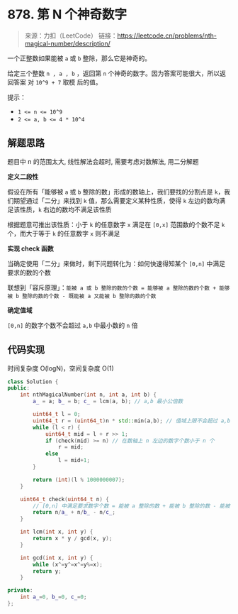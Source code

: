 ﻿# 878. 第 N 个神奇数字
> 来源：力扣（LeetCode）
链接：https://leetcode.cn/problems/nth-magical-number/description/

一个正整数如果能被 `a` 或 `b` 整除，那么它是神奇的。

给定三个整数 `n , a , b` ，返回第 `n` 个神奇的数字。因为答案可能很大，所以返回答案 对 `10^9 + 7` 取模 后的值。

提示：
- `1 <= n <= 10^9`
- `2 <= a, b <= 4 * 10^4`

## 解题思路
题目中 n 的范围太大, 线性解法会超时, 需要考虑对数解法, 用二分解题

**定义二段性**

假设在所有「能够被 `a` 或 `b` 整除的数」形成的数轴上，我们要找的分割点是 `k`，我们期望通过「二分」来找到 `k` 值，那么需要定义某种性质，使得 `k` 左边的数均满足该性质，`k` 右边的数均不满足该性质

根据题意可推出该性质：小于 `k` 的任意数字 `x` 满足在 `[0,x]` 范围数的个数不足 `k` 个，而大于等于 `k` 的任意数字 `x` 则不满足


**实现 check 函数**

当确定使用「二分」来做时，剩下问题转化为：如何快速得知某个 `[0,n]` 中满足要求的数的个数

联想到「容斥原理」：`能被 a 或 b 整除的数的个数 = 能够被 a 整除的数的个数 + 能够被 b 整除的数的个数 - 既能被 a 又能被 b 整除的数的个数`

**确定值域**

`[0,n]` 的数字个数不会超过 `a,b` 中最小数的 `n` 倍


## 代码实现
时间复杂度 O(logN)，空间复杂度 O(1)
```cpp
class Solution {
public:
    int nthMagicalNumber(int n, int a, int b) {
        a_ = a; b_ = b; c_ = lcm(a, b); // a,b 最小公倍数

        uint64_t l = 0;
        uint64_t r = (uint64_t)n * std::min(a,b); // 值域上限不会超过 a,b 中最小值的 n 倍
        while (l < r) {
            uint64_t mid = l + r >> 1;
            if (check(mid) >= n) // 在数轴上 n 左边的数字个数小于 n 个
                r = mid;
            else 
                l = mid+1;
        }

        return (int)(l % 1000000007);
    }

    uint64_t check(uint64_t n) {
        // [0,n] 中满足要求数字个数 = 能被 a 整除的数 + 能被 b 整除的数 - 能被 ab 最小公倍数整除的数
        return n/a_ + n/b_ - n/c_;
    }

    int lcm(int x, int y) {
        return x * y / gcd(x, y);
    }

    int gcd(int x, int y) {
        while (x^=y^=x^=y%=x);
        return y;
    }

private:
    int a_=0, b_=0, c_=0;
};
```


